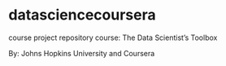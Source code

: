 # datasciencecoursera
course project repository
course: The Data Scientist’s Toolbox

By: Johns Hopkins University and Coursera
